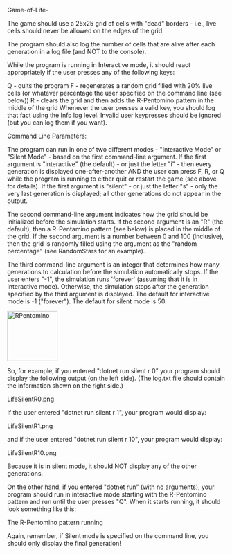 
Game-of-Life-


The game should use a 25x25 grid of cells with "dead" borders - i.e., live cells should never be allowed on the edges of the grid. 

The program should also log the number of cells that are alive after each generation in a log file (and NOT to the console).

While the program is running in Interactive mode, it should react appropriately if the user presses any of the following keys:

Q - quits the program
F - regenerates a random grid filled with 20% live cells (or whatever percentage the user specified on the command line (see below))
R - clears the grid and then adds the R-Pentomino pattern in the middle of the grid
Whenever the user presses a valid key, you should log that fact using the Info log level.  Invalid user keypresses should be ignored (but you can log them if you want).

Command Line Parameters:

The program can run in one of two different modes - "Interactive Mode" or "Silent Mode" - based on the first command-line argument.  If the first argument is "interactive" (the default) - or just the letter "i" - then every generation is displayed one-after-another AND the user can press F, R, or Q while the program is running to either quit or restart the game (see above for details).  If the first argument is "silent" - or just the letter "s" - only the very last generation is displayed; all other generations do not appear in the output.

The second command-line argument indicates how the grid should be initialized before the simulation starts.  If the second argument is an "R" (the default), then a R-Pentamino pattern (see below) is placed in the middle of the grid.  If the second argument is a number between 0 and 100 (inclusive), then the grid is randomly filled using the argument as the "random percentage" (see RandomStars for an example).

The third command-line argument is an integer that determines how many generations to calculation before the simulation automatically stops. If the user enters "-1", the simulation runs 'forever' (assuming that it is in Interactive mode).  Otherwise, the simulation stops after the generation specified by the third argument is displayed.  The default for interactive mode is -1 ("forever").   The default for silent mode is 50.

<img width="116" alt="RPentomino" src="https://user-images.githubusercontent.com/71481139/179337230-b2458066-7350-45e6-bd8a-4fbe60903a22.png">

So, for example, if you entered "dotnet run silent r 0" your program should display the following output (on the left side).  (The log.txt file should contain the information shown on the right side.)

LifeSilentR0.png

If the user entered "dotnet run silent r 1", your program would display:

LifeSilentR1.png

and if the user entered "dotnet run silent r 10", your program would display:

LifeSilentR10.png

Because it is in silent mode, it should NOT display any of the other generations.

On the other hand, if you entered "dotnet run" (with no arguments), your program should run in interactive mode starting with the R-Pentomino pattern and run until the user presses "Q".   When it starts running, it should look something like this:

The R-Pentomino pattern running

Again, remember, if Silent mode is specified on the command line, you should only display the final generation!
